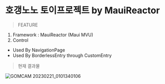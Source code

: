 # 호갱노노 토이프로젝트 by MauiReactor


> FEATURE

1. Framework : MauiReactor (Maui MVU)
2. Control
- Used By NavigationPage
- Used By BorderlessEntry through CustomEntry

> 현재 결과물


![GOMCAM 20230221_0101340106](https://user-images.githubusercontent.com/54387261/220154543-a7043ae2-8d80-4c45-8b7f-75b7d92a0b20.gif)








